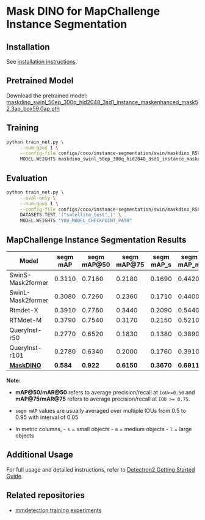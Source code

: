 

# Mask DINO for MapChallenge Instance Segmentation

## Installation
See [installation instructions](INSTALL.md).

## Pretrained Model
Download the pretrained model:
[maskdino_swinl_50ep_300q_hid2048_3sd1_instance_maskenhanced_mask52.3ap_box59.0ap.pth](https://github.com/IDEA-Research/detrex-storage/releases/download/maskdino-v0.1.0/maskdino_swinl_50ep_300q_hid2048_3sd1_instance_maskenhanced_mask52.3ap_box59.0ap.pth)

## Training 
```sh
python train_net.py \
     --num-gpus 1 \
     --config-file configs/coco/instance-segmentation/swin/maskdino_R50_bs16_50ep_4s_dowsample1_2048.yaml \
     MODEL.WEIGHTS maskdino_swinl_50ep_300q_hid2048_3sd1_instance_maskenhanced_mask52.3ap_box59.0ap.pth
```
## Evaluation
```sh
python train_net.py \
     --eval-only \
     --num-gpus 1 \
     --config-file configs/coco/instance-segmentation/swin/maskdino_R50_bs16_50ep_4s_dowsample1_2048.yaml \
     DATASETS.TEST '("satellite_test",)' \
     MODEL.WEIGHTS "YOU_MODEL_CHECKPOINT_PATH"
```


## MapChallenge Instance Segmentation Results

| Model            | segm mAP | segm mAP@50 | segm mAP@75 | segm mAP_s | segm mAP_m | segm mAP_l | segm mAR | segm mAR@50 | segm mAR@75 |
|------------------|----------|-------------|-------------|------------|------------|------------|---------|--------|------------|
| SwinS-Mask2former| 0.3110   | 0.7160      | 0.2180      | 0.1690     | 0.4420     | 0.0990     | 0.42    | 0.833  | 0.362      |
| SwinL-Mask2former| 0.3080   | 0.7260      | 0.2360      | 0.1710     | 0.4400     | 0.1310     | 0.453   | 0.855  | 0.464      |
| Rtmdet-X         | 0.3910   | 0.7760      | 0.3440      | 0.2090     | 0.5440     | 0.2930     | 0.509   | 0.891  | 0.5        |
| RTMdet-M         | 0.3790   | 0.7540      | 0.3170      | 0.2150     | 0.5210     | 0.2820     | 0.485   |  0.87  | 0.457      |
| QueryInst-r50    | 0.2770   | 0.6520      | 0.1830      | 0.1380     | 0.3890     | 0.1530     | 0.432   | 0.826  | 0.384      |
| QueryInst-r101   | 0.2780   | 0.6340      | 0.2000      | 0.1760     | 0.3910     | 0.1010     | 0.458   | 0.855  | 0.464      |
| [**MaskDINO**](logs/experiment/maskdino-v2-full-run-1xH100-maskdino_R50_bs16_50ep_4s_dowsample1_2048.txt) | **0.584**| **0.922**| **0.6150**| **0.3670**| **0.6911**| **0.9287**| **0.6802**| **0.9569**| **0.75**|


**Note:**
- **mAP@50/mAR@50** refers to average precision/recall at `IoU>=0.50` and **mAP@75/mAR@75** refers to average precision/recall at `IOU >= 0.75`.

- `segm mAP` values are usually averaged over multiple IOUs from 0.5 to 0.95 with interval of 0.05
- In metric columns,
       - `s` = small objects
       - `m` = medium objects
       - `l` = large objects

## Additional Usage
For full usage and detailed instructions, refer to [Detectron2 Getting Started Guide](https://github.com/facebookresearch/detectron2/blob/master/GETTING_STARTED.md).

## Related repositories
- [mmdetection training experiments ](https://github.com/saidineshpola/mapchallenge-instance-segmentation/tree/main)
